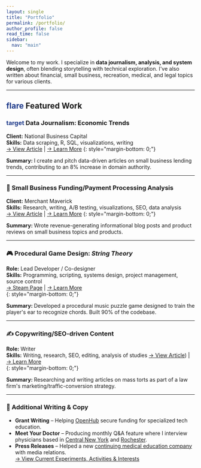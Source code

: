 ```yaml
---
layout: single
title: "Portfolio"
permalink: /portfolio/
author_profile: false
read_time: false
sidebar:
  nav: "main"
---
```

Welcome to my work. I specialize in **data journalism, analysis, and system design**, often blending storytelling with technical exploration. I've also written about financial, small business, recreation, medical, and legal topics for various clients.

---

<h2 class="section-header"><span class="material-symbols-outlined" style="color: #1e3a8a;">flare</span> Featured Work</h2>

### <span class="material-symbols-outlined" style="color: #1e3a8a;">target</span> Data Journalism: Economic Trends   
**Client:** National Business Capital    
**Skills:** Data scraping, R, SQL, visualizations, writing    
[→ View Article](https://www.nationalbusinesscapital.com/data-reports/states-least-likely-to-survive-recession/) | [→ Learn More](/portfolio/economic-trends/) 
{: style="margin-bottom: 0;"}
<div class="portfolio-callout-block">
  <strong>Summary: </strong>I create and pitch data-driven articles on small business lending trends, contributing to an 8% increase in domain authority.
</div>     

---

### 💸 Small Business Funding/Payment Processing Analysis        
**Client:** Merchant Maverick    
**Skills:** Research, writing, A/B testing, visualizations, SEO, data analysis    
[→ View Article](https://www.merchantmaverick.com/reviews/stripe-review/) | [→ Learn More](/portfolio/small-business-writing/) 
{: style="margin-bottom: 0;"}
<div class ="portfolio-callout-block">
  <strong>Summary: </strong>Wrote revenue-generating informational blog posts and product reviews on small business topics and products.   
</div>
 
---

### 🎮 Procedural Game Design: *String Theory*   
**Role:** Lead Developer / Co-designer    
**Skills:** Programming, scripting, systems design, project management, source control  
[→ Steam Page](https://store.steampowered.com/app/402150/String_Theory/) | [→ Learn More](/portfolio/game-design/)  
{: style="margin-bottom: 0;"}
<div class ="portfolio-callout-block">
  <strong>Summary: </strong>Developed a procedural music puzzle game designed to train the player's ear to recognize chords. Built 90% of the codebase.
</div>

---

### ✍️ Copywriting/SEO-driven Content  
**Role:** Writer    
**Skills:** Writing, research, SEO, editing, analysis of studies
[→ View Article](https://www.robertkinglawfirm.com/mass-torts/ultra-processed-foods-lawsuit/are-processed-foods-addictive-to-kids-and-teens/)) | [→ Learn More](/portfolio/law-firm-seo/)  
{: style="margin-bottom: 0;"}
<div class ="portfolio-callout-block">
  <strong>Summary: </strong>Researching and writing articles on mass torts as part of a law firm's marketing/traffic-conversion strategy.
</div>

---

### 🧠 Additional Writing & Copy   
- **Grant Writing** – Helping [OpenHub](https://openhubproject.com/) secure funding for specialized tech education. 
- **Meet Your Doctor** – Producing monthly Q&A feature where I interview physicians based in [Central New York](https://www.cnyhealth.com/) and [Rochester](https://www.gvhealthnews.com/).  
- **Press Releases** – Helped a new [continuing medical education company](https://qdcme.com/) with media relations.  
[→ View Current Experiments, Activities & Interests](/now/)
